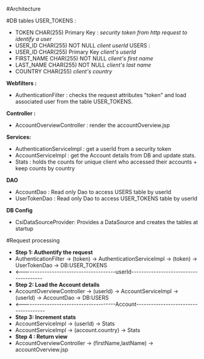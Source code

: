 #Architecture

#DB tables
USER_TOKENS :
- TOKEN CHAR(255) Primary Key : *security token from http request to identify a user*
- USER_ID CHAR(255) NOT NULL *client userId*
USERS :
- USER_ID CHAR(255) Primary Key *client's userId*
- FIRST_NAME CHAR(255) NOT NULL *client's first name*
- LAST_NAME CHAR(255) NOT NULL *client's last name*
- COUNTRY CHAR(255) *client's country*

**Webfilters :** 
- AuthenticationFilter : checks the request attributes "token" and load associated user from the table USER_TOKENS.

**Controller :**
- AccountOverviewController : render the accountOverview.jsp

**Services:**
- AuthenticationServiceImpl : get a userId from a security token
- AccountServiceImpl : get the Account details from DB and update stats.
- Stats : holds the counts for unique client who accessed their accounts + keep counts by country

**DAO**
- AccountDao : Read only Dao to access USERS table by userId
- UserTokenDao : Read only Dao to access USER_TOKENS table by userId

**DB Config**
- CsiDataSourceProvider: Provides a DataSource and creates the tables at startup


#Request processing
- **Step 1: Authentify the request**
- AuthenticationFilter -> (token) -> AuthenticationServiceImpl -> (token) -> UserTokenDao -> DB:USER_TOKENS
- <--------------------------------------userId--------------------------------------
- **Step 2: Load the Account details**
- AccountOverviewController -> (userId) -> AccountServiceImpl -> (userId) -> AccountDao -> DB:USERS
- <--------------------------------------Account-------------------------------------
- **Step 3: Increment stats**
- AccountServiceImpl -> (userId) -> Stats
- AccountServiceImpl -> (account.country) -> Stats
- **Step 4 : Return view**
- AccountOverviewController -> (firstName,lastName) -> accountOverview.jsp
